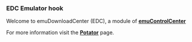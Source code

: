 ### EDC Emulator hook

Welcome to emuDownloadCenter (EDC), a module of [**emuControlCenter**](https://github.com/PhoenixInteractiveNL/emuControlCenter/wiki/)

For more information visit the [**Potator**](https://github.com/PhoenixInteractiveNL/emuDownloadCenter/wiki/Emulator-potator#menu) page.
